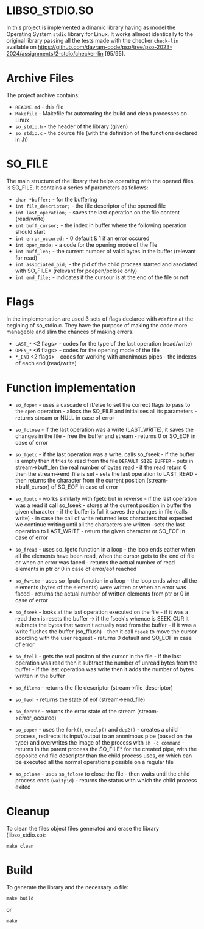 # LIBSO_STDIO.SO
In this project is implemented a dinamic library having as model the Operating System `stdio` library for Linux. It works allmost identically to the original library passing all the tests made with the checker `check-lin` available on https://github.com/davram-code/pso/tree/pso-2023-2024/assignments/2-stdio/checker-lin [95/95].

# Archive Files
The project archive contains:
* `README.md`   - this file
* `Makefile`    - Makefile for automating the build and clean processes on Linux
* `so_stdio.h`  - the header of the library (given)
* `so_stdio.c`  - the cource file (with the definition of the functions declared in .h)

# SO_FILE
The main structure of the library that helps operating with the opened files is SO_FILE.
It contains a series of parameters as follows:

* `char *buffer;`		- for the buffering 
* `int file_descriptor;`	- the file descriptor of the opened file
* `int last_operation;`	- saves the last operation on the file content (read/write)
* `int buff_cursor;`	- the index in buffer where the following operation should start
* `int error_occured;`	- 0 default & 1 if an error occured
* `int open_mode;`		- a code for the opening mode of the file
* `int buff_len;`		- the current number of valid bytes in the buffer (relevant for read) 
* `int associated_pid;`	- the pid of the child process started and asociated with SO_FILE* (relevant for poepen/pclose only)
* `int end_file;`		- indicates if the cursour is at the end of the file or not


# Flags
In the implementation are used 3 sets of flags declared with `#define` at the begining of so_stdio.c. They have the purpose of making the code more manageble and slim the chances of making errors.
* `LAST_*` <2 flags>	- codes for the type of the last operation (read/write)
* `OPEN_*` <6 flags>	- codes for the opening mode of the file
* `*_END`  <2 flags>	- codes for working with anonimous pipes - the indexes of each end (read/write)

# Function implementation
* `so_fopen`	- uses a cascade of if/else to set the correct flags to pass to the `open` operation
			- allocs the SO_FILE and initialises all its parameters
			- returns stream or NULL in case of error

* `so_fclose`	- if the last operation was a write (LAST_WRITE), it saves the changes in the file
			- free the buffer and stream
			- returns 0 or SO_EOF in case of error

* `so_fgetc`	- if the last operation was a write, calls so_fseek
			- if the buffer is empty then it tries to read from the file `DEFAULT_SIZE_BUFFER` 
			- puts in stream->buff_len the real number of bytes read
			- if the read return 0 then the stream->end_file is set
			- sets the last operation to LAST_READ
			- then returns the character from the current position (stream->buff_cursor) of SO_EOF in case of error

* `so_fputc` 	- works similarly with fgetc but in reverse
			- if the last operation was a read it call so_fseek
			- stores at the current position in buffer the given character
			- if the buffer is full it saves the changes in file (calls write)
			- in case the call of write returned less characters that expected we continue writing until all the characters are written
			-sets the last operation to LAST_WRITE
			- return the given character or SO_EOF in case of error
	
* `so_fread`	- uses so_fgetc function in a loop
			- the loop ends eather when all the elements have been read, when the cursor gets to the end of file or when an error was faced
			- returns the actual number of read elements in ptr or 0 in case of error/eof reached

* `so_fwrite`	- uses so_fputc function in a loop
			- the loop ends when all the elements (bytes of the elements) were written or when an error was faced
			- returns the actual number of written elements from ptr or 0 in case of error

* `so_fseek`	- looks at the last operation executed on the file
			- if it was a read then is resets the buffer
				-> if the fseek's whence is SEEK_CUR it subracts the bytes that weren't actually read from the buffer
			- if it was a write flushes the buffer (so_fflush)
			- then it call `fseek` to move the cursor acording with the user request
			- returns 0 default and SO_EOF in case of error

* `so_ftell`	- gets the real positon of the cursor in the file
			- if the last operation was read then it subtract the number of unread bytes from the buffer
			- if the last operation was write then it adds the number of bytes written in the buffer

* `so_fileno`	- returns the file descriptor (stream->file_descriptor)

* `so_feof`	- returns the state of eof (stream->end_file)

* `so_ferror`	- returns the error state of the stream (stream->error_occured)

* `so_popen`	- uses the `fork()`, `execlp()` and `dup2()`
			- creates a child process, redirects its input/output to an anonimous pipe (based on the type) and overwrites the image of the process with `sh -c command`
			- returns in the parent process the SO_FILE* for the created pipe, with the opposite end file descriptor than the child process uses, on which can be executed all the normal operations possible on a regular file

* `so_pclose`	- uses `so_fclose` to close the file 
			- then waits until the child process ends  (`waitpid`)
			- returns the status with which the child process exited

# Cleanup
To clean the files object files generated and erase the library (libso_stdio.so):
```
make clean
```
# Build
To generate the library and the necessary .o file:
```
make build
``` 
or
```
make
```